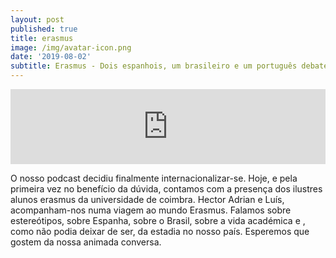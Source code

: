 ```yaml
---
layout: post
published: true
title: erasmus
image: /img/avatar-icon.png
date: '2019-08-02'
subtitle: Erasmus - Dois espanhois, um brasileiro e um português debatem a actualidade"
---
```

<iframe width="100%" height="120" src="https://www.mixcloud.com/widget/iframe/?hide_cover=1&light=1&feed=%2Fbeneficiodaduvida%2Fbenef%C3%ADcio-da-d%C3%BAvida-erasmus%2F" frameborder="0" ></iframe>

O nosso podcast decidiu finalmente internacionalizar-se. Hoje, e pela primeira vez no benefício da dúvida, contamos com a presença dos ilustres alunos erasmus da universidade de coimbra. Hector Adrian e Luís, acompanham-nos numa viagem ao mundo Erasmus. Falamos sobre estereótipos, sobre Espanha, sobre o Brasil, sobre a vida académica e , como não podia deixar de ser, da estadia no nosso país. Esperemos que gostem da nossa animada conversa.
